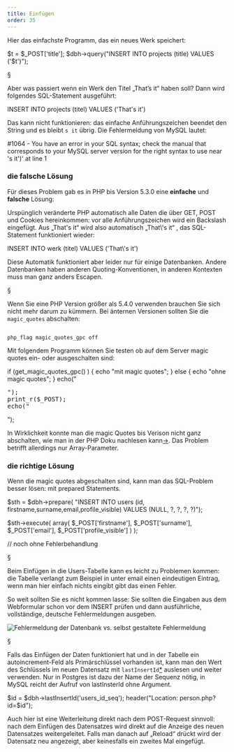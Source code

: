 ```yaml
---
title: Einfügen
order: 35
---
```


Hier das einfachste Programm, das ein neues Werk speichert:

<php caption="Einfügen von Daten in die Datenbank - mit Sicherheitsproblem!">
$t = $_POST['title'];
$dbh->query("INSERT INTO projects (title) VALUES ('$t')");
</php>

§

Aber was passiert wenn ein Werk den Titel
„That’s it“ haben soll? Dann wird folgendes SQL-Statement ausgeführt:

<sql>
INSERT INTO projects (titel) VALUES ('That's it')
</sql>

Das kann nicht funktionieren: das einfache Anführungszeichen beendet den String
und es bleibt `s it` übrig. Die Fehlermeldung von MySQL lautet:

<plain>
#1064 - You have an error in your SQL syntax; check the manual that corresponds to your MySQL server version for the right syntax to use near 's it')' at line 1
</plain>

### die falsche Lösung

Für dieses Problem gab es in PHP bis Version 5.3.0 eine **einfache** und **falsche** Lösung:

Urspünglich veränderte PHP automatisch alle Daten die über GET, POST  und
Cookies hereinkommen: vor alle Anführungszeichen wird ein Backslash eingefügt.
Aus „That's it“ wird also automatisch „That\\'s it“ , das SQL-Statement
funktioniert wieder:

<sql>
INSERT INTO werk (titel) VALUES ('That\'s it')
</sql>

Diese Automatik funktioniert aber leider nur für einige Datenbanken.
Andere Datenbanken haben anderen Quoting-Konventionen, in
anderen Kontexten muss man ganz anders Escapen.

§

Wenn Sie eine PHP Version größer als 5.4.0 verwenden brauchen
Sie sich nicht mehr darum zu kümmern. Bei änternen Versionen 
sollten Sie die `magic_quotes` abschalten:

<code caption="In der Apache Konfiguration: magic quotes abschalten">
php_flag magic_quotes_gpc off
</code>

Mit folgendem Programm können Sie testen ob auf dem Server magic quotes ein- oder ausgeschalten sind:

<php caption="Testen ob magic quotes eingeschalten sind">
if (get_magic_quotes_gpc() ) {
  echo "mit magic quotes";
} else {
  echo "ohne magic quotes";
}
echo("<pre>");
print_r($_POST);
echo("</pre>");
</php>

In Wirklichkeit konnte man die magic Quotes bis Verison nicht ganz abschalten, wie man in der
PHP Doku nachlesen kann[&rarr;](http://at.php.net/manual/de/security.magicquotes.disabling.php).
Das Problem betrifft allerdings nur Array-Parameter.

### die richtige Lösung

Wenn die magic quotes abgeschalten sind, kann man das SQL-Problem besser lösen: mit prepared Statements. 

<php caption="Einfügen von Daten in die Datenbank mit prepared statements">
$sth = $dbh->prepare(
  "INSERT INTO users
    (id,  firstname,surname,email,profile_visible)
      VALUES
    (NULL,        ?,      ?,    ?,              ?)");

$sth->execute(
  array(
    $_POST['firstname'],
    $_POST['surname'],
    $_POST['email'],
    $_POST['profile_visible']
  )
); 

// noch ohne Fehlerbehandlung
</php>

§

Beim Einfügen in die Users-Tabelle kann es leicht zu Problemen kommen:  die
Tabelle verlangt zum Beispiel in unter email einen eindeutigen Eintrag, wenn man
hier einfach nichts eingibt gibt das einen Fehler.

So weit sollten Sie es nicht kommen lasse: Sie sollten die Eingaben aus dem
Webformular schon vor dem INSERT prüfen und dann ausführliche, vollständige,
deutsche Fehlermeldungen ausgeben.

![Fehlermeldung der Datenbank vs. selbst gestaltete Fehlermeldung](/images/2fehlermeldungen.png)

§

Falls das Einfügen der Daten funktioniert hat und in der Tabelle ein
autoincrement-Feld als Primärschlüssel vorhanden ist, kann man den Wert des
Schlüssels im neuen Datensatz mit 
`lastInsertId`[*](http://php.net/manual/en/pdo.lastinsertid.php) 
auslesen und weiter verwenden. Nur in Postgres ist dazu der
Name der Sequenz nötig, in MySQL reicht der Aufruf von lastInsterId ohne Argument.

<php caption="Primärschlüssel des neuen Datensatzes auslesen">
$id = $dbh->lastInsertId('users_id_seq');
header("Location: person.php?id=$id");
</php>

Auch hier ist eine Weiterleitung direkt nach dem POST-Request sinnvoll: nach dem
Einfügen des Datensatzes wird direkt auf die Anzeige des neuen Datensatzes
weitergeleitet. Falls man danach auf „Reload“ drückt wird der Datensatz neu
angezeigt, aber keinesfalls ein zweites Mal eingefügt.

